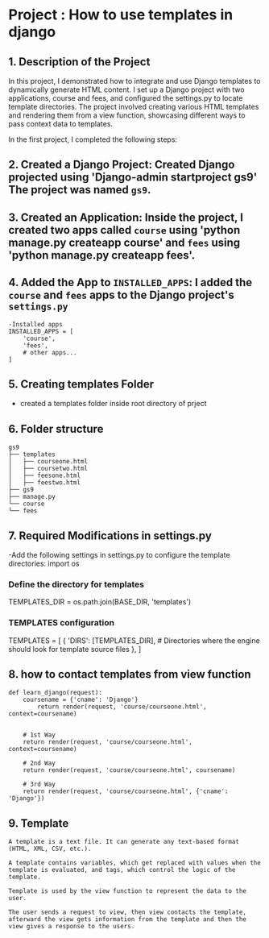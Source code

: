 # Project : How to use templates in django 

## 1. Description of the Project
In this project, I demonstrated how to integrate and use Django templates to dynamically generate HTML content. I set up a Django project with two applications, course and fees, and configured the settings.py to locate template directories. The project involved creating various HTML templates and rendering them from a view function, showcasing different ways to pass context data to templates.



In the first project, I completed the following steps:

## 2. **Created a Django Project**: Created Django projected using  'Django-admin startproject gs9' The project was named `gs9`.
## 3. **Created an Application**: Inside the project, I created two apps called `course` using 'python manage.py createapp course' and `fees`    using 'python manage.py createapp fees'.

## 4. **Added the App to `INSTALLED_APPS`**: I added the `course` and `fees` apps  to the Django project's `settings.py`
    -Installed apps
    INSTALLED_APPS = [
        'course',
        'fees',
        # other apps...
    ]


## 5. Creating templates Folder
-   created a templates folder inside root directory of prject

## 6. Folder structure

    gs9
    ├── templates
    │   ├── courseone.html
    │   ├── coursetwo.html
    │   ├── feesone.html
    │   ├── feestwo.html
    ├── gs9
    ├── manage.py
    └── course
    └── fees

## 7. Required Modifications in settings.py
-Add the following settings in settings.py to configure the template directories:
import os

### Define the directory for templates
 TEMPLATES_DIR = os.path.join(BASE_DIR, 'templates')

### TEMPLATES configuration
TEMPLATES = [
    {
        'DIRS': [TEMPLATES_DIR],  # Directories where the engine should look for template source files
    },
]

## 8. how to contact templates from view function 
```
def learn_django(request):
    coursename = {'cname': 'Django'}
        return render(request, 'course/courseone.html', context=coursename)


    # 1st Way
    return render(request, 'course/courseone.html', context=coursename)

    # 2nd Way
    return render(request, 'course/courseone.html', coursename)

    # 3rd Way
    return render(request, 'course/courseone.html', {'cname': 'Django'})
```




## 9. Template
    A template is a text file. It can generate any text-based format (HTML, XML, CSV, etc.).

    A template contains variables, which get replaced with values when the template is evaluated, and tags, which control the logic of the template.

    Template is used by the view function to represent the data to the user.

    The user sends a request to view, then view contacts the template, afterward the view gets information from the template and then the view gives a response to the users.
